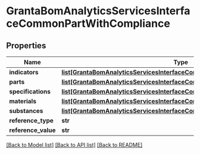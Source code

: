 # GrantaBomAnalyticsServicesInterfaceCommonPartWithCompliance

## Properties
Name | Type | Description | Notes
------------ | ------------- | ------------- | -------------
**indicators** | [**list[GrantaBomAnalyticsServicesInterfaceCommonIndicatorResult]**](GrantaBomAnalyticsServicesInterfaceCommonIndicatorResult.md) |  | [optional] 
**parts** | [**list[GrantaBomAnalyticsServicesInterfaceCommonPartWithCompliance]**](GrantaBomAnalyticsServicesInterfaceCommonPartWithCompliance.md) |  | [optional] 
**specifications** | [**list[GrantaBomAnalyticsServicesInterfaceCommonSpecificationWithCompliance]**](GrantaBomAnalyticsServicesInterfaceCommonSpecificationWithCompliance.md) |  | [optional] 
**materials** | [**list[GrantaBomAnalyticsServicesInterfaceCommonMaterialWithCompliance]**](GrantaBomAnalyticsServicesInterfaceCommonMaterialWithCompliance.md) |  | [optional] 
**substances** | [**list[GrantaBomAnalyticsServicesInterfaceCommonSubstanceWithCompliance]**](GrantaBomAnalyticsServicesInterfaceCommonSubstanceWithCompliance.md) |  | [optional] 
**reference_type** | **str** |  | [optional] 
**reference_value** | **str** |  | [optional] 

[[Back to Model list]](../README.md#documentation-for-models) [[Back to API list]](../README.md#documentation-for-api-endpoints) [[Back to README]](../README.md)

